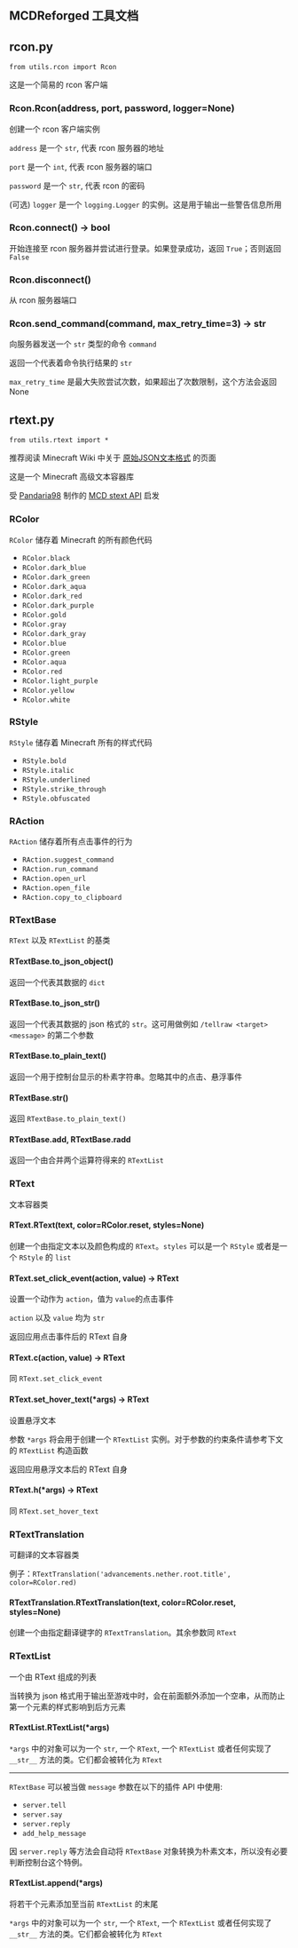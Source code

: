 MCDReforged 工具文档
---

## rcon.py

`from utils.rcon import Rcon`

这是一个简易的 rcon 客户端

### Rcon.Rcon(address, port, password, logger=None)

创建一个 rcon 客户端实例

`address` 是一个 `str`, 代表 rcon 服务器的地址

`port` 是一个 `int`, 代表 rcon 服务器的端口

`password` 是一个 `str`, 代表 rcon 的密码

(可选) `logger` 是一个 `logging.Logger` 的实例。这是用于输出一些警告信息所用

### Rcon.connect() -> bool

开始连接至 rcon 服务器并尝试进行登录。如果登录成功，返回 `True`；否则返回 `False`

### Rcon.disconnect()

从 rcon 服务器端口

### Rcon.send_command(command, max_retry_time=3) -> str

向服务器发送一个 `str` 类型的命令 `command`

返回一个代表着命令执行结果的 `str`

`max_retry_time` 是最大失败尝试次数，如果超出了次数限制，这个方法会返回 None

## rtext.py

`from utils.rtext import *`

推荐阅读 Minecraft Wiki 中关于 [原始JSON文本格式](https://minecraft-zh.gamepedia.com/%E5%8E%9F%E5%A7%8BJSON%E6%96%87%E6%9C%AC%E6%A0%BC%E5%BC%8F) 的页面

这是一个 Minecraft 高级文本容器库

受 [Pandaria98](https://github.com/Pandaria98) 制作的 [MCD stext API](https://github.com/TISUnion/rtext) 启发

### RColor

`RColor` 储存着 Minecraft 的所有颜色代码

- `RColor.black`
- `RColor.dark_blue`
- `RColor.dark_green`
- `RColor.dark_aqua`
- `RColor.dark_red`
- `RColor.dark_purple`
- `RColor.gold`
- `RColor.gray`
- `RColor.dark_gray`
- `RColor.blue`
- `RColor.green`
- `RColor.aqua`
- `RColor.red`
- `RColor.light_purple`
- `RColor.yellow`
- `RColor.white`

### RStyle

`RStyle` 储存着 Minecraft 所有的样式代码

- `RStyle.bold`
- `RStyle.italic`
- `RStyle.underlined`
- `RStyle.strike_through`
- `RStyle.obfuscated`

### RAction

`RAction` 储存着所有点击事件的行为

- `RAction.suggest_command`
- `RAction.run_command`
- `RAction.open_url`
- `RAction.open_file`
- `RAction.copy_to_clipboard`

### RTextBase

`RText` 以及 `RTextList` 的基类

#### RTextBase.to_json_object()

返回一个代表其数据的 `dict`

#### RTextBase.to_json_str()

返回一个代表其数据的 json 格式的 `str`。这可用做例如 `/tellraw <target> <message>` 的第二个参数

#### RTextBase.to_plain_text()

返回一个用于控制台显示的朴素字符串。忽略其中的点击、悬浮事件

#### RTextBase.__str__()

返回 `RTextBase.to_plain_text()`

#### RTextBase.__add__, RTextBase.__radd__

返回一个由合并两个运算符得来的 `RTextList` 

### RText

文本容器类

#### RText.RText(text, color=RColor.reset, styles=None)

创建一个由指定文本以及颜色构成的 `RText`。`styles` 可以是一个 `RStyle` 或者是一个 `RStyle` 的 `list`

#### RText.set_click_event(action, value) -> RText

设置一个动作为 `action`，值为 `value`的点击事件

`action` 以及 `value` 均为 `str`

返回应用点击事件后的 RText 自身

#### RText.c(action, value) -> RText

同 `RText.set_click_event`

#### RText.set_hover_text(*args) -> RText

设置悬浮文本

参数 `*args` 将会用于创建一个 `RTextList` 实例。对于参数的约束条件请参考下文的 `RTextList` 构造函数

返回应用悬浮文本后的 RText 自身

#### RText.h(*args) -> RText

同 `RText.set_hover_text`


### RTextTranslation

可翻译的文本容器类

例子：`RTextTranslation('advancements.nether.root.title', color=RColor.red)`

#### RTextTranslation.RTextTranslation(text, color=RColor.reset, styles=None)

创建一个由指定翻译键字的 `RTextTranslation`。其余参数同 `RText`


### RTextList

一个由 RText 组成的列表

当转换为 json 格式用于输出至游戏中时，会在前面额外添加一个空串，从而防止第一个元素的样式影响到后方元素

#### RTextList.RTextList(*args)

`*args` 中的对象可以为一个 `str`, 一个 `RText`, 一个 `RTextList` 或者任何实现了 `__str__` 方法的类。它们都会被转化为 `RText`

---------

`RTextBase` 可以被当做 `message` 参数在以下的插件 API 中使用:

- `server.tell`
- `server.say`
- `server.reply`
- `add_help_message`

因 `server.reply` 等方法会自动将 `RTextBase` 对象转换为朴素文本，所以没有必要判断控制台这个特例。

#### RTextList.append(*args)

将若干个元素添加至当前 `RTextList` 的末尾

`*args` 中的对象可以为一个 `str`, 一个 `RText`, 一个 `RTextList` 或者任何实现了 `__str__` 方法的类。它们都会被转化为 `RText`
